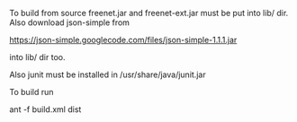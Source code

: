 To build from source freenet.jar and freenet-ext.jar must be put into lib/ dir.
Also download json-simple from

https://json-simple.googlecode.com/files/json-simple-1.1.1.jar

into lib/ dir too. 

Also junit must be installed in /usr/share/java/junit.jar

To build run 

ant -f build.xml dist

